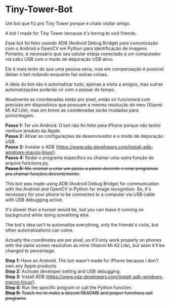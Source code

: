 # Tiny-Tower-Bot
Um bot que fiz pro Tiny Tower porque é chato visitar amigo.

A bot I made for Tiny Tower because it's boring to visit friends.

Esse bot foi feito usando ADB (Android Debug Bridge) para comunicação com o Android e OpenCV em Python para identificação de imagens. Portanto, é necessário que seu celular esteja conectado a um computador via cabo USB com o modo de depuração USB ativo.

Ele é mais lento do que uma pessoa seria, mas em compensação é possível deixar o bot rodando enquanto faz outras coisas.

A ideia do bot não é automatizar tudo, apenas a visita a amigos, mas outras automatizações poderão vir com o passar do tempo. 

Atualmente as coordenadas estão por pixel, então só funcionará com precisão em dispositivos que possuam a mesma resolução do meu (Xiaomi Mi A2 Lite), mas em breve as coordenadas serão mudadas para porcentagem.

<b>Passo 1:</b> Ter um Android. O bot não foi feito para iPhone porque não tenho nenhum produto da Apple.<br/>
<b>Passo 2:</b> Ativar as configurações de desenvovedor e o modo de depuração USB.<br/>
<b>Passo 3:</b> Instalar o ADB (https://www.xda-developers.com/install-adb-windows-macos-linux/).<br/>
<b>Passo 4:</b> Rodar o programa específico ou chamar uma outra função do arquivo functions.py.<br/>
<strike><b>Passo 5:</b> Me ensinar a criar um passo a passo decente e criar programas pra chamar funções decentemente.</strike><br/>


This bot was made using ADB (Android Debug Bridge) for communication with the Android and OpenCV in Python for image recognition. So, it's necessary for your phone to be connected to a computer via USB cable with USB debugging active.

It's slower than a human would be, but you can leave it running on background while doing something else.

The bot's idea isn't to automatize everything, only the friends's visits, but other automatizations can come.

Actually the coordinates are per pixel, so it'll only work properly on phones with the same screen resolution as mine (Xiaomi Mi A2 Lite), but soon it'll be changed to percentage.

<b>Step 1:</b> Have an Android. The bot wasn't made for iPhone because I don't own any Apple products.<br/>
<b>Step 2:</b> Activate developer setting and USB debugging.<br/>
<b>Step 3:</b> Install ADB (https://www.xda-developers.com/install-adb-windows-macos-linux/).<br/>
<b>Step 4:</b> Run the specific program or call the Python function.<br/>
<strike><b>Step 5:</b> Teach me to make a decent README and proper functions call programs.</strike><br/>
